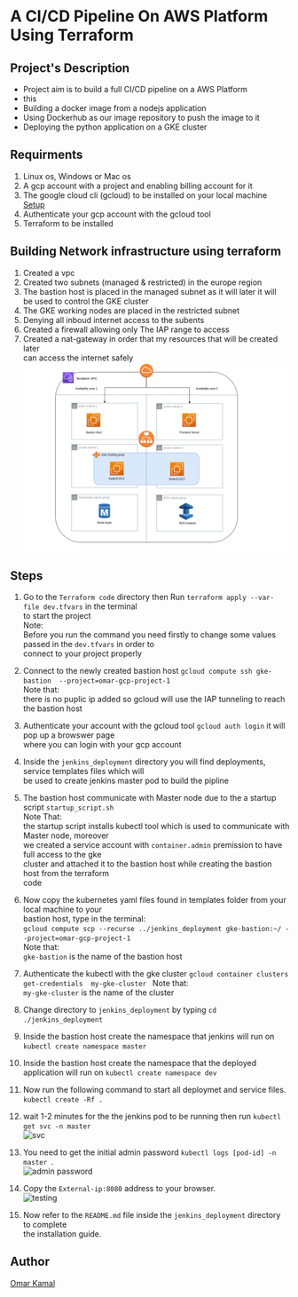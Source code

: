 # A CI/CD Pipeline On AWS Platform Using Terraform

## Project's Description

- Project aim is to build a full CI/CD pipeline on a AWS Platform
- this 
- Building a docker image from a nodejs application
- Using Dockerhub as our image repository to push the image to it
- Deploying the python application on a GKE cluster 


## Requirments

1. Linux os, Windows or Mac os  
2. A gcp account with a project and enabling billing account for it
3. The google cloud cli (gcloud) to be installed on your local machine [ Setup ](https://cloud.google.com/sdk/docs/install)
4. Authenticate your gcp account with the gcloud tool 
5. Terraform to be installed 


## Building Network infrastructure using terraform 

1. Created a vpc 
2. Created two subnets (managed & restricted) in the europe region
3. The bastion host is placed in the managed subnet as it will later it will <br />
    be used to control the GKE cluster
4. The GKE working nodes are placed in the restricted subnet     
5. Denying all inboud internet access to the subents 
6. Created a firewall allowing only The IAP range to access 
7. Created a nat-gateway in order that my resources that will be created later <br />
   can access the internet safely<br /> 
![](./images/network.png "The example")


## Steps
1. Go to the `Terraform code` directory then Run `terraform apply --var-file dev.tfvars` in the terminal <br />
   to start the project <br />
   Note: <br />
   Before you run the command you need firstly to change some values passed in the `dev.tfvars` in order to <br />
   connect to your project properly

2. Connect to the newly created bastion host `gcloud compute ssh gke-bastion  --project=omar-gcp-project-1` <br />
   Note that: <br />
   there is no puplic ip added so gcloud will use the IAP tunneling to reach the bastion host <br />
     
3. Authenticate your account with the gcloud tool `gcloud auth login` it will pop up a browswer page  <br /> 
   where you can login with your gcp account

4. Inside the `jenkins_deployment` directory you will find deployments, service templates files which will <br />
   be used to create jenkins master pod to build the pipline

5. The bastion host  communicate with Master node due to the a startup script `startup_script.sh`  <br />
    Note That: <br /> 
    the startup script installs kubectl tool which is used to communicate with Master node, moreover <br />
    we created a service account with `container.admin` premission to have full access to the gke <br />
    cluster and attached it to the bastion host while creating the bastion host from the terraform <br />
    code

6. Now copy the kubernetes yaml files found in templates folder from your local machine to your <br />
    bastion host, type in the terminal: <br />
    `gcloud compute scp --recurse ../jenkins_deployment gke-bastion:~/ --project=omar-gcp-project-1` <br />
    Note that: <br />
    `gke-bastion` is the name of the bastion host

7. Authenticate the kubectl with the gke cluster `gcloud container clusters get-credentials  my-gke-cluster `
    Note that: <br />
    `my-gke-cluster` is the name of the cluster 

8. Change directory to `jenkins_deployment` by typing `cd ./jenkins_deployment`

9. Inside the bastion host create the namespace that jenkins will run on `kubectl create namespace master`


10. Inside the bastion host create the namespace that the deployed application will run on `kubectl create namespace dev`


11. Now run the following command to start all deploymet and service files. `kubectl create -Rf .`<br />

12. wait 1-2 minutes for the the jenkins pod to be running then run `kubectl get svc -n master`<br />
![](./images/svc.png "svc")

13. You need to get the initial admin password `kubectl logs [pod-id] -n master `.<br />
![](./images/pass.png "admin password")

12. Copy the  `External-ip:8080` address to your browser.<br />
![](./images/browser.png "testing")

13. Now refer to the `README.md` file  inside the `jenkins_deployment` directory to complete <br />
    the installation guide.

## Author

[Omar Kamal ](https://www.linkedin.com/in/omar-soliman-617188208/)
